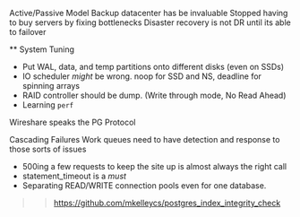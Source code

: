 Active/Passive Model
Backup datacenter has be invaluable
Stopped having to buy servers by fixing bottlenecks
Disaster recovery is not DR until its able to failover

** System Tuning
- Put WAL, data, and temp partitions onto different disks (even on SSDs)
- IO scheduler _might_ be wrong.  noop for SSD and NS, deadline for spinning arrays
- RAID controller should be dump.  (Write through mode, No Read Ahead)
- Learning `perf`

Wireshare speaks the PG Protocol

Cascading Failures
Work queues need to have detection and response to those sorts of issues
- 500ing a few requests to keep the site up is almost always the right call
- statement_timeout is a _must_
- Separating READ/WRITE connection pools even for one database.


>> https://github.com/mkelleycs/postgres_index_integrity_check
